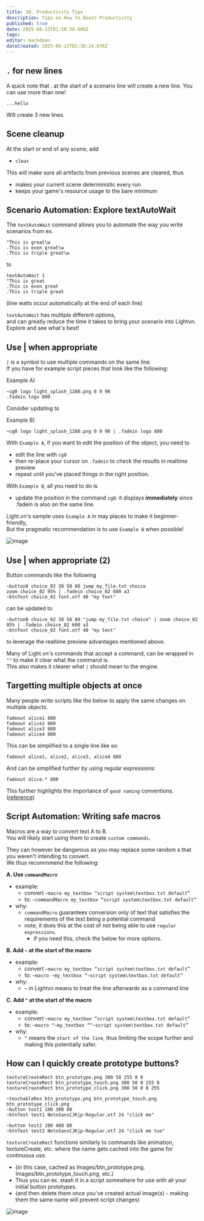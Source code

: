 ```yaml
---
title: 10. Productivity Tips
description: Tips on How to Boost Productivity
published: true
date: 2025-06-13T01:50:59.606Z
tags: 
editor: markdown
dateCreated: 2025-06-13T01:36:24.676Z
---
```


## `.` for new lines

A quick note that . at the start of a scenario line will create a new line.
You can use more than one!
```
...hello
```
Will create 3 new lines.

## Scene cleanup

At the start or end of any scene, add
- `clear`

This will make sure all artifacts from previous scenes are cleared, thus
- makes your current scene deterministic every run
- keeps your game's resource usage to the bare minimum

## Scenario Automation: Explore textAutoWait 

The `textAutoWait` command allows you to automate the way you write scenarios from ex.
```
"This is great\w
.This is even great\w
.This is triple great\w
```
to
```
textAutoWait 1
"This is great
.This is even great
.This is triple great
```
(line waits occur automatically at the end of each line)  
  
`textAutoWait` has multiple different options,  
and can greatly reduce the time it takes to bring your scenario into Lightvn.  
Explore and see what's best!

## Use | when appropriate

`|` is a symbol to use multiple commands on the same line.  
If you have for example script pieces that look like the following:  
  
Example A)
```
~cg0 logo light_splash_1280.png 0 0 90
.fadein logo 800
```

Consider updating to  
  
Example B)  
```
~cg0 logo light_splash_1280.png 0 0 90 | .fadein logo 800
```

With `Example A`, if you want to edit the position of the object, you need to
- edit the line with `cg0`
- then re-place your cursor on `.fadein` to check the results in realtime preview
- repeat until you've placed things in the right position.

With `Example B`, all you need to do is
- update the position in the command `cg0`: it displays **immediately** since .fadein is also on the same line.

Light.vn's sample uses `Example A` in may places to make it beginner-friendly,  
But the pragmatic recommendation is to use `Example B` when possible! 

![image](https://github.com/user-attachments/assets/bceeb69f-046b-4d0d-96e9-d68acdc3bf48)

## Use | when appropriate (2)

Button commands like the following
```
~button0 choice_02 30 50 80 jump my_file.txt choice
zoom choice_02 95% | .fadein choice_02 600 a3
~btnText choice_02 font.otf 40 "my text"
```

can be updated to
```
~button0 choice_02 30 50 80 "jump my_file.txt choice" | zoom choice_02 95% | .fadein choice_02 600 a3
~btnText choice_02 font.otf 40 "my text"
```

to leverage the realtime preview advantages mentioned above.  

Many of Light.vn's commands that accept a command, can be wrapped in `""` to make it clear what the command is.  
This also makes it clearer what `|` should mean to the engine.

## Targetting multiple objects at once

Many people write scripts like the below to apply the same changes on multiple objects.
```
fadeout alice1 800
fadeout alice2 800
fadeout alice3 800
fadeout alice4 800
``` 
This can be simplified to a single line like so:
```
fadeout alice1, alice2, alice3, alice4 800
```
And can be simplified further by using regular expressions:
```
fadeout alice.* 800
```
This further highlights the importance of `good naming` conventions. ([reference](https://github.com/SoulEngineProject/Light.vn/issues/12))

## Script Automation: Writing safe macros

Macros are a way to convert text A to B.  
You will likely start using them to create `custom commands`.  
  
They can however be dangerous as you may replace some random `A` that you weren't intending to convert.  
We thus recommmend the following: 

**A. Use `commandMacro`**
- example:
  - convert `~macro my_textbox “script system\textbox.txt default”`
  - to: `~commandMacro my_textbox “script system\textbox.txt default”`
- why:
  - `commandMacro` guarantees conversion only of text that satisfies the requirements of the text being a potential command
  - note, it does this at the cost of not being able to use `regular expressions`.
    - if you need this, check the below for more options.

**B. Add `~` at the start of the macro**
- example:
  - convert `~macro my_textbox “script system\textbox.txt default”`
  - to: `~macro ~my_textbox “~script system\textbox.txt default”`
- why:
  - `~` in Lightvn means to treat the line afterwards as a command line

**C. Add `^` at the start of the macro**
- example:
  - convert `~macro my_textbox “script system\textbox.txt default”`
  - to: `~macro ^~my_textbox “^~script system\textbox.txt default”`
- why:
  - `^` means the `start of the line`, thus limiting the scope further and making this potentially safer. 

## How can I quickly create prototype buttons?

```
textureCreateRect btn_prototype.png 300 50 255 0 0
textureCreateRect btn_prototype_touch.png 300 50 0 255 0
textureCreateRect btn_prototype_click.png 300 50 0 0 255

~touchableRes btn_prototype.png btn_prototype_touch.png btn_prototype_click.png
~button test1 100 300 80
~btnText test1 NotoSansCJKjp-Regular.otf 24 "click me"

~button test2 100 400 80
~btnText test2 NotoSansCJKjp-Regular.otf 24 "click me too"
```

`textureCreateRect` functions similarly to commands like animation, textureCreate, etc. where the name gets cached into the game for continuous use. 
- (in this case, cached as Images/btn_prototype.png, Images/btn_prototype_touch.png, etc.)
- Thus you can ex. stash it in a script somewhere for use with all your initial button prototypes.
- (and then delete them once you've created actual image(s) - making them the same name will prevent script changes)

![image](https://github.com/user-attachments/assets/63863795-cdc2-4777-8c0e-921762f9a5de)
